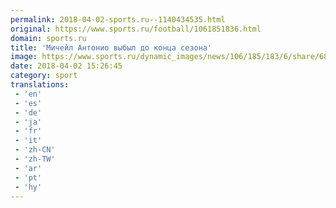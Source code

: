 ```yaml
---
permalink: 2018-04-02-sports.ru--1140434535.html
original: https://www.sports.ru/football/1061851836.html
domain: sports.ru
title: 'Мичейл Антонио выбыл до конца сезона'
image: https://www.sports.ru/dynamic_images/news/106/185/183/6/share/6804ab.png
date: 2018-04-02 15:26:45
category: sport
translations: 
 - 'en'
 - 'es'
 - 'de'
 - 'ja'
 - 'fr'
 - 'it'
 - 'zh-CN'
 - 'zh-TW'
 - 'ar'
 - 'pt'
 - 'hy'
---
```


